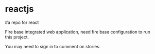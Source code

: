 # reactjs
#a repo for react

Fire base integrated web application, need fire base configuration to run this project.

You may need to sign in to comment on stories.
